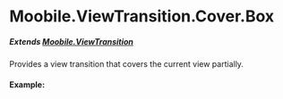 Moobile.ViewTransition.Cover.Box
================================================================================

##### Extends [Moobile.ViewTransition](../ViewTransition/ViewTransition.md)

Provides a view transition that covers the current view partially.

#### Example:

<div data-example="../../assets/classes/ViewTransition/ViewTransition.Cover.Box.html"></div>